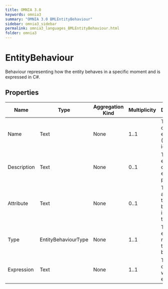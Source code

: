 ```yaml
---
title: OMNIA 3.0
keywords: omnia3
summary: "OMNIA 3.0 BMLEntityBehaviour"
sidebar: omnia3_sidebar
permalink: omnia3_languages_BMLEntityBehaviour.html
folder: omnia3
---
```


# EntityBehaviour
Behaviour representing how the entity behaves in a specific moment and is expressed in C#.
## Properties

| Name | Type | Aggregation Kind | Multiplicity | Description |
| --------- | --------- | --------- | --------- | --------- |
| Name | Text | None | 1..1 | The name of the entity (unique identifier). |
| Description | Text | None | 0..1 | The textual explanation of the entities' purpose. |
| Attribute | Text | None | 0..1 | The attribute the behaviour is related to. |
| Type | EntityBehaviourType | None | 1..1 | The execution moment of the behaviour. |
| Expression | Text | None | 1..1 | The C# code that will be executed. |


